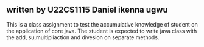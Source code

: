 ## written by U22CS1115 Daniel ikenna ugwu

This is a class assignment to test the accumulative knowledge of student on the application of core java. The student is expected to write java class with the add, su,multipliaction and divesion on separate methods.

